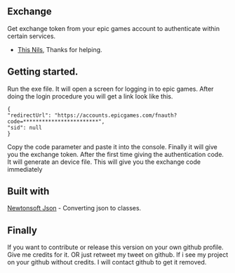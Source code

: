 ## Exchange
Get exchange token from your epic games account to authenticate within certain services.

* [This Nils](https://github.com/ThisNils), Thanks for helping.


## Getting started.
Run the exe file.
It will open a screen for logging in to epic games. After doing the login procedure you will get a link look like this.

```
{
"redirectUrl": "https://accounts.epicgames.com/fnauth?code=************************",
"sid": null
}
```

Copy the code parameter and paste it into the console. Finally it will give you the exchange token. After the first time giving the authentication code. It will generate an device file. This will give you the exchange code immediately


## Built with

[Newtonsoft Json](https://www.newtonsoft.com/json) - Converting json to classes.

## Finally
If you want to contribute or release this version on your own github profile. Give me credits for it. OR just retweet my tweet on github. If i see my project on your github without credits. I will contact github to get it removed.
